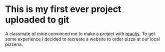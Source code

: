 # This is my first ever project uploaded to git

A classmate of mine convinced me to make a project with [reactjs](https://reactjs.org). To get some experience I decided to recreate a website to order pizza at our local pizzeria.
